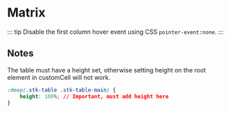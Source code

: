 # Matrix
<demo vue="demos/Matrix/index.vue"  github="https://github.com/ja-plus/stk-table-vue/tree/master/docs-demo/demos/Matrix/index.vue"></demo>

::: tip
Disable the first column hover event using CSS `pointer-event:none`.
:::

## Notes
The table must have a height set, otherwise setting height on the root element in customCell will not work.
```css
:deep(.stk-table .stk-table-main) {
    height: 100%; // Important, must add height here
}
```